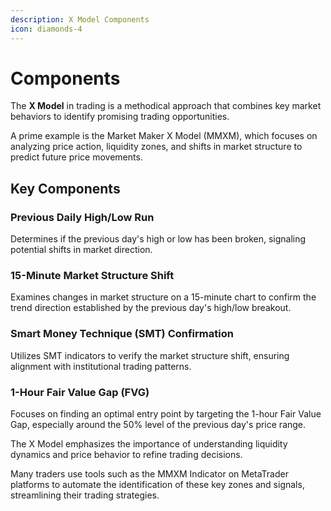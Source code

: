 ```yaml
---
description: X Model Components
icon: diamonds-4
---
```


# Components

The **X Model** in trading is a methodical approach that combines key market behaviors to identify promising trading opportunities.&#x20;

A prime example is the Market Maker X Model (MMXM), which focuses on analyzing price action, liquidity zones, and shifts in market structure to predict future price movements.

## Key Components

### **Previous Daily High/Low Run**

Determines if the previous day's high or low has been broken, signaling potential shifts in market direction.

### **15-Minute Market Structure Shift**

Examines changes in market structure on a 15-minute chart to confirm the trend direction established by the previous day's high/low breakout.

### **Smart Money Technique (SMT) Confirmation**

Utilizes SMT indicators to verify the market structure shift, ensuring alignment with institutional trading patterns.

### **1-Hour Fair Value Gap (FVG)**

Focuses on finding an optimal entry point by targeting the 1-hour Fair Value Gap, especially around the 50% level of the previous day's price range.

The X Model emphasizes the importance of understanding liquidity dynamics and price behavior to refine trading decisions.&#x20;

Many traders use tools such as the MMXM Indicator on MetaTrader platforms to automate the identification of these key zones and signals, streamlining their trading strategies.
